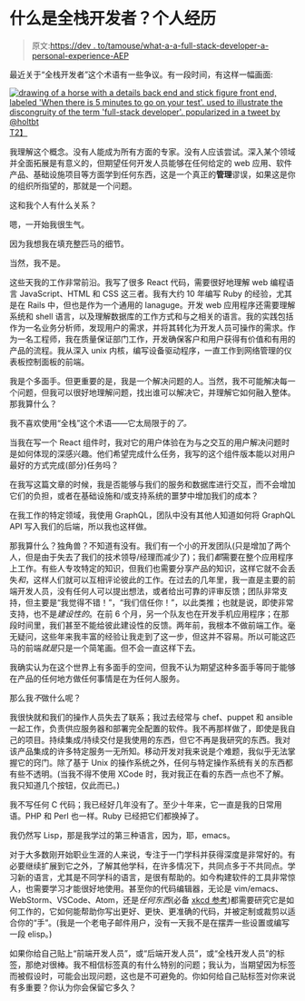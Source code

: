 # 什么是全栈开发者？个人经历

> 原文:[https://dev . to/tamouse/what-a-a-full-stack-developer-a-personal-experience-AEP](https://dev.to/tamouse/what-is-a-full-stack-developer-a-personal-experience-aep)

最近关于“全栈开发者”这个术语有一些争议。有一段时间，有这样一幅画面:

[![drawing of a horse with a details back end and stick figure front end, labeled 'When there is 5 minutes to go on your test'. used to illustrate the discongruity of the term 'full-stack developer'. popularized in a tweet by @holtbt](../Images/ab33629a46b257ec3e5af145cfeccf9f.png "5 minutes to go on the test")T2】](https://res.cloudinary.com/practicaldev/image/fetch/s--uQ6uTuoL--/c_limit%2Cf_auto%2Cfl_progressive%2Cq_auto%2Cw_880/https://tamouse.github.io/blog/images/5-minutes-to-go.jpg)

我理解这个概念。没有人能成为所有方面的专家。没有人应该尝试。深入某个领域并全面拓展是有意义的，但期望任何开发人员能够在任何给定的 web 应用、软件产品、基础设施项目等方面学到任何东西，这是一个真正的**管理**谬误，如果这是你的组织所指望的，那就是一个问题。

这和我个人有什么关系？

嗯，一开始我很生气。

因为我想我在填充整匹马的细节。

当然，我不是。

这些天我的工作非常前沿。我写了很多 React 代码，需要很好地理解 web 编程语言 JavaScript、HTML 和 CSS 这三者。我有大约 10 年编写 Ruby 的经验，尤其是在 Rails 中，但也是作为一个通用的 lanaguge。开发 web 应用程序还需要理解系统和 shell 语言，以及理解数据库的工作方式和与之相关的语言。我的实践包括作为一名业务分析师，发现用户的需求，并将其转化为开发人员可操作的需求。作为一名工程师，我在质量保证部门工作，开发确保客户和用户获得有价值和有用的产品的流程。我从深入 unix 内核，编写设备驱动程序，一直工作到网络管理的仪表板控制面板的前端。

我是个多面手。但更重要的是，我是一个解决问题的人。当然，我不可能解决每一个问题，但我可以很好地理解问题，找出谁可以解决它，并理解它如何融入整体。那我算什么？

我不喜欢使用“全栈”这个术语——它太局限于的*了。*

当我在写一个 React 组件时，我对它的用户体验在为与之交互的用户解决问题时是如何体现的深感兴趣。他们希望完成什么任务，我写的这个组件版本能以对用户最好的方式完成(部分)任务吗？

在我写这篇文章的时候，我是否能够与我们的服务和数据库进行交互，而不会增加它们的负担，或者在基础设施和/或支持系统的噩梦中增加我们的成本？

在我工作的特定领域，我使用 GraphQL，团队中没有其他人知道如何将 GraphQL API 写入我们的后端，所以我也这样做。

那我算什么？独角兽？不知道有没有。我们有一个小的开发团队(只是增加了两个人，但是由于失去了我们的技术领导/经理而减少了)；我们*都*需要在整个应用程序上工作。有些人专攻特定的知识，但我们也需要分享产品的知识，这样它就不会丢失*和*，这样人们就可以互相评论彼此的工作。在过去的几年里，我一直是主要的前端开发人员，没有任何人可以提出想法，或者给出可靠的评审反馈；团队非常支持，但主要是“我觉得不错！”，“我们信任你！”，以此类推；也就是说，即使非常支持，也不是*建设性的*。在前 6 个月，另一个队友也在开发手机应用程序；在那段时间里，我们甚至不能给彼此建设性的反馈。两年前，我根本不做前端工作。毫无疑问，这些年来我丰富的经验让我走到了这一步，但这并不容易。所以可能这匹马的前端*就是*只是一个简笔画。但不会一直这样下去。

我确实认为在这个世界上有多面手的空间，但我不认为期望这种多面手等同于能够在产品的任何地方做任何事情是在为任何人服务。

那么我*不*做什么呢？

我很快就和我们的操作人员失去了联系；我过去经常与 chef、puppet 和 ansible 一起工作，负责供应服务器和部署完全配置的软件。我不再那样做了，即使是我自己的项目。持续集成/持续交付是我使用的东西，但它不再是我研究的东西。我对该产品集成的许多特定服务一无所知。移动开发对我来说是个难题，我似乎无法掌握它的窍门。除了基于 Unix 的操作系统之外，任何与特定操作系统有关的东西都有些不透明。(当我不得不使用 XCode 时，我对我正在看的东西一点也不了解。我只知道几个按钮，仅此而已。)

我不写任何 C 代码；我已经好几年没有了。至少十年来，它一直是我的日常用语。PHP 和 Perl 也一样。Ruby 已经把它们都换掉了。

我仍然写 Lisp，那是我学过的第三种语言，因为，耶，emacs。

对于大多数刚开始职业生涯的人来说，专注于一门学科并获得深度是非常好的。有必要继续扩展到它之外，了解其他学科，在许多情况下，共同点多于不共同点。学习新的语言，尤其是不同学科的语言，是很有帮助的。如今构建软件的工具非常惊人，也需要学习才能很好地使用。甚至你的代码编辑器，无论是 vim/emacs、WebStorm、VSCode、Atom，还是*任何东西*(必备 [xkcd 参考](https://www.xkcd.com/378/))都需要研究它是如何工作的，它如何能帮助你写出更好、更快、更准确的代码，并被定制或裁剪以适合你的“手”。(我是一个老电子邮件用户，没有一天我不是在摆弄一些设置或编写一段 elisp。)

如果你给自己贴上“前端开发人员”，或“后端开发人员”，或“全栈开发人员”的标签，那绝对很棒。我不相信标签真的有什么特别的问题；我认为，当期望因为标签而被假设时，可能会出现问题，这也是不可避免的。你如何给自己贴标签对你来说有多重要？你认为你会保留它多久？
